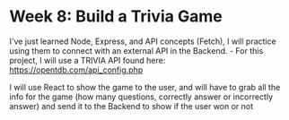 # Week 8: Build a Trivia Game

I've just learned Node, Express, and API concepts (Fetch), I will practice using them to connect with an external API in the Backend. - For this project, I will use a TRIVIA API found here:  https://opentdb.com/api_config.php

I will use React to show the game to the user, and will have to grab all the info for the game (how many questions, correctly answer or incorrectly answer) and send it to the Backend to show if the user won or not

